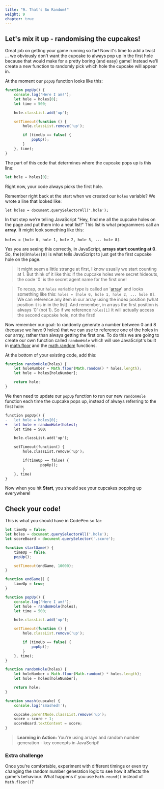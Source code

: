```yaml
---
title: "9. That's So Random!"
weight: 9
chapter: true
---
```


## Let's mix it up - randomising the cupcakes!

Great job on getting your game running so far! Now it's time to add a twist ... we obviously don't want the cupcake to always pop up in the first hole because that would make for a pretty boring (and easy) game! Instead we'll create a new function to randomly pick which hole the cupcake will appear in.

At the moment our `popUp` function looks like this:

```js
function popUp() {
    console.log('Here I am!');
    let hole = holes[0];
    let time = 500;

    hole.classList.add('up');

    setTimeout(function () {
        hole.classList.remove('up');

        if (timeUp == false) {
            popUp();
        }
    }, time);
}
```

The part of this code that determines where the cupcake pops up is this line:

```js
let hole = holes[0];
```

Right now, your code always picks the first hole.

Remember right back at the start when we created our `holes` variable? We wrote a line that looked like:

`let holes = document.querySelectorAll('.hole');`

In that step we're telling JavaScript "Hey, find me all the cupcake holes on the page and put them into a neat list!" This list is what programmers call an **array**. It might look something like this: 

`holes = [hole 0, hole 1, hole 2, hole 3, ... hole 8]`.

Yes you are seeing this correctly, in JavaScript, **arrays start counting at 0**. So, the`[0]`in`holes[0]` is what tells JavaScript to just get the first cupcake hole on the page.


> It might seem a little strange at first, I know usually we start counting at 1. But think of it like this: if the cupcake holes were secret hideouts, the code '0' is the secret agent name for the first one!

> To recap, our `holes` variable type is called an '[array](https://developer.mozilla.org/en-US/docs/Web/JavaScript/Reference/Global_Objects/Array)' and looks something like this: `holes = [hole 0, hole 1, hole 2, ... hole 8]`. We can reference any item in our array using the index position (what position it is in in the list). And remember, in arrays the first position is always '0' (not 1). So if we reference `holes[1]` it will actually access the second cupcake hole, not the first!

Now remember our goal: to randomly generate a number between 0 and 8 (because we have 9 holes) that we can use to reference one of the holes in our array, rather than always getting the first one. To do this we are going to create our own function called `randomHole` which will use JavaScript's built in [math.floor](https://developer.mozilla.org/en-US/docs/Web/JavaScript/Reference/Global_Objects/Math/floor) and
the [math.random](https://developer.mozilla.org/en-US/docs/Web/JavaScript/Reference/Global_Objects/Math/random) functions.

At the bottom of your existing code, add this:

```js
function randomHole(holes) {
    let holeNumber = Math.floor(Math.random() * holes.length);
    let hole = holes[holeNumber];

    return hole;
}
```

We then need to update our `popUp` function to run our new `randomHole` function each time the cupcake pops up, instead of always referring to the first hole:

```diff
function popUp() {
-	let hole = holes[0];
+   let hole = randomHole(holes);
	let time = 500;

	hole.classList.add('up');

	setTimeout(function() {
		hole.classList.remove('up');

		if(timeUp == false) {
				popUp();
		}
	}, time)
}
```

Now when you hit **Start**, you should see your cupcakes popping up everywhere!

## Check your code!

This is what you should have in CodePen so far:

```js
let timeUp = false;
let holes = document.querySelectorAll('.hole');
let scoreBoard = document.querySelector('.score');

function startGame() {
    timeUp = false;
    popUp();

    setTimeout(endGame, 10000);
}

function endGame() {
    timeUp = true;
}

function popUp() {
    console.log('Here I am!');
    let hole = randomHole(holes);
    let time = 500;

    hole.classList.add('up');

    setTimeout(function () {
        hole.classList.remove('up');

        if (timeUp == false) {
            popUp();
        }
    }, time);
}

function randomHole(holes) {
    let holeNumber = Math.floor(Math.random() * holes.length);
    let hole = holes[holeNumber];

    return hole;
}

function smash(cupcake) {
    console.log('smashed!');

    cupcake.parentNode.classList.remove('up');
    score = score + 1;
    scoreBoard.textContent = score;
}
```

> **Learning in Action:** You're using arrays and random number generation - key concepts in JavaScript!

### Extra challenge

Once you're comfortable, experiment with different timings or even try changing the random number generation logic to see how it affects the game's behaviour. What happens if you use `Math.round()` instead of `Math.floor()`?
